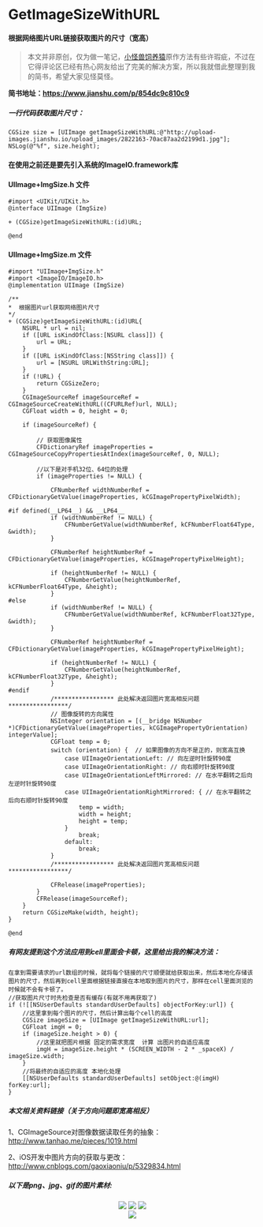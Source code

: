 # GetImageSizeWithURL

#### 根据网络图片URL链接获取图片的尺寸（宽高）

> 本文并非原创，仅为做一笔记，[小怪兽饲养猿](http://www.jianshu.com/p/9984c37f3f54)原作方法有些许瑕疵，不过在它得评论区已经有热心网友给出了完美的解决方案，所以我就借此整理到我的简书，希望大家见怪莫怪。

**简书地址：https://www.jianshu.com/p/854dc9c810c9**

##### 一行代码获取图片尺寸：
```
CGSize size = [UIImage getImageSizeWithURL:@"http://upload-images.jianshu.io/upload_images/2822163-70ac87aa2d2199d1.jpg"];
NSLog(@"%f", size.height);
```

#### 在使用之前还是要先引入系统的ImageIO.framework库

#### UIImage+ImgSize.h 文件

```
#import <UIKit/UIKit.h>
@interface UIImage (ImgSize)

+ (CGSize)getImageSizeWithURL:(id)URL;

@end

```


#### UIImage+ImgSize.m 文件

```
#import "UIImage+ImgSize.h"
#import <ImageIO/ImageIO.h>
@implementation UIImage (ImgSize)

/**
*  根据图片url获取网络图片尺寸
*/
+ (CGSize)getImageSizeWithURL:(id)URL{
    NSURL * url = nil;
    if ([URL isKindOfClass:[NSURL class]]) {
        url = URL;
    }
    if ([URL isKindOfClass:[NSString class]]) {
        url = [NSURL URLWithString:URL];
    }
    if (!URL) {
        return CGSizeZero;
    }
    CGImageSourceRef imageSourceRef = CGImageSourceCreateWithURL((CFURLRef)url, NULL);
    CGFloat width = 0, height = 0;
    
    if (imageSourceRef) {
        
        // 获取图像属性
        CFDictionaryRef imageProperties = CGImageSourceCopyPropertiesAtIndex(imageSourceRef, 0, NULL);
        
        //以下是对手机32位、64位的处理
        if (imageProperties != NULL) {
            
            CFNumberRef widthNumberRef = CFDictionaryGetValue(imageProperties, kCGImagePropertyPixelWidth);
            
#if defined(__LP64__) && __LP64__
            if (widthNumberRef != NULL) {
                CFNumberGetValue(widthNumberRef, kCFNumberFloat64Type, &width);
            }
            
            CFNumberRef heightNumberRef = CFDictionaryGetValue(imageProperties, kCGImagePropertyPixelHeight);
            
            if (heightNumberRef != NULL) {
                CFNumberGetValue(heightNumberRef, kCFNumberFloat64Type, &height);
            }
#else
            if (widthNumberRef != NULL) {
                CFNumberGetValue(widthNumberRef, kCFNumberFloat32Type, &width);
            }
            
            CFNumberRef heightNumberRef = CFDictionaryGetValue(imageProperties, kCGImagePropertyPixelHeight);
            
            if (heightNumberRef != NULL) {
                CFNumberGetValue(heightNumberRef, kCFNumberFloat32Type, &height);
            }
#endif
            /***************** 此处解决返回图片宽高相反问题 *****************/
            // 图像旋转的方向属性
            NSInteger orientation = [(__bridge NSNumber *)CFDictionaryGetValue(imageProperties, kCGImagePropertyOrientation) integerValue];
            CGFloat temp = 0;
            switch (orientation) {  // 如果图像的方向不是正的，则宽高互换
                case UIImageOrientationLeft: // 向左逆时针旋转90度
                case UIImageOrientationRight: // 向右顺时针旋转90度
                case UIImageOrientationLeftMirrored: // 在水平翻转之后向左逆时针旋转90度
                case UIImageOrientationRightMirrored: { // 在水平翻转之后向右顺时针旋转90度
                    temp = width;
                    width = height;
                    height = temp;
                }
                    break;
                default:
                    break;
            }
            /***************** 此处解决返回图片宽高相反问题 *****************/

            CFRelease(imageProperties);
        }
        CFRelease(imageSourceRef);
    }
    return CGSizeMake(width, height);
}

@end

```

##### 有网友提到这个方法应用到cell里面会卡顿，这里给出我的解决方法：
	
```
在拿到需要请求的url数组的时候，就将每个链接的尺寸顺便就给获取出来，然后本地化存储该图片的尺寸，然后再到cell里面根据链接直接在本地取到图片的尺寸，那样在cell里面浏览的时候就不会有卡顿了。
//获取图片尺寸时先检查是否有缓存(有就不用再获取了)
if (![[NSUserDefaults standardUserDefaults] objectForKey:url]) {
	//这里拿到每个图片的尺寸，然后计算出每个cell的高度
	CGSize imageSize = [UIImage getImageSizeWithURL:url];
	CGFloat imgH = 0;
	if (imageSize.height > 0) {
		//这里就把图片根据 固定的需求宽度  计算 出图片的自适应高度
		imgH = imageSize.height * (SCREEN_WIDTH - 2 * _spaceX) / imageSize.width;
	}   
	//将最终的自适应的高度 本地化处理
	[[NSUserDefaults standardUserDefaults] setObject:@(imgH) forKey:url];
}
```

##### 本文相关资料链接（关于方向问题即宽高相反）

1、CGImageSource对图像数据读取任务的抽象：http://www.tanhao.me/pieces/1019.html

2、iOS开发中图片方向的获取与更改：http://www.cnblogs.com/gaoxiaoniu/p/5329834.html

##### 以下是png、jpg、gif的图片素材:

<div align="center">
	<img src="http://upload-images.jianshu.io/upload_images/2822163-925eb5564821ceb9.png"/>
	<img src="http://upload-images.jianshu.io/upload_images/2822163-70ac87aa2d2199d1.jpg" />
	<img src="http://upload-images.jianshu.io/upload_images/2822163-add2e3fc3735a6e7.gif" />
</div>

<div align="center">
	<img src="http://upload-images.jianshu.io/upload_images/2822163-089602958ae7072a.png"/>
</div>
